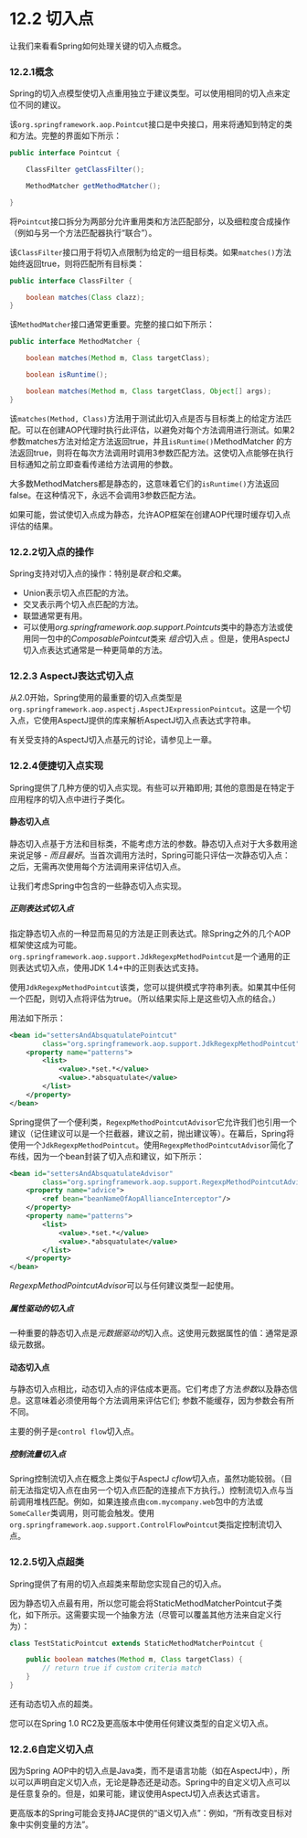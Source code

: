 # 12.2 切入点

让我们来看看Spring如何处理关键的切入点概念。

### 12.2.1概念

Spring的切入点模型使切入点重用独立于建议类型。可以使用相同的切入点来定位不同的建议。

该`org.springframework.aop.Pointcut`接口是中央接口，用来将通知到特定的类和方法。完整的界面如下所示：

```java
public interface Pointcut {

    ClassFilter getClassFilter();

    MethodMatcher getMethodMatcher();

}
```

将`Pointcut`接口拆分为两部分允许重用类和方法匹配部分，以及细粒度合成操作（例如与另一个方法匹配器执行“联合”）。

该`ClassFilter`接口用于将切入点限制为给定的一组目标类。如果`matches()`方法始终返回true，则将匹配所有目标类：

```java
public interface ClassFilter {

    boolean matches(Class clazz);
}
```

该`MethodMatcher`接口通常更重要。完整的接口如下所示：

```java
public interface MethodMatcher {

    boolean matches(Method m, Class targetClass);

    boolean isRuntime();

    boolean matches(Method m, Class targetClass, Object[] args);
}
```

该`matches(Method, Class)`方法用于测试此切入点是否与目标类上的给定方法匹配。可以在创建AOP代理时执行此评估，以避免对每个方法调用进行测试。如果2参数matches方法对给定方法返回true，并且`isRuntime()`MethodMatcher 的方法返回true，则将在每次方法调用时调用3参数匹配方法。这使切入点能够在执行目标通知之前立即查看传递给方法调用的参数。

大多数MethodMatchers都是静态的，这意味着它们的`isRuntime()`方法返回false。在这种情况下，永远不会调用3参数匹配方法。

如果可能，尝试使切入点成为静态，允许AOP框架在创建AOP代理时缓存切入点评估的结果。

### 12.2.2切入点的操作

Spring支持对切入点的操作：特别是*联合*和*交集*。

- Union表示切入点匹配的方法。
- 交叉表示两个切入点匹配的方法。
- 联盟通常更有用。
- 可以使用*org.springframework.aop.support.Pointcuts*类中的静态方法或使用同一包中的*ComposablePointcut*类来 *组合*切入点 。但是，使用AspectJ切入点表达式通常是一种更简单的方法。

### 12.2.3 AspectJ表达式切入点

从2.0开始，Spring使用的最重要的切入点类型是 `org.springframework.aop.aspectj.AspectJExpressionPointcut`。这是一个切入点，它使用AspectJ提供的库来解析AspectJ切入点表达式字符串。

有关受支持的AspectJ切入点基元的讨论，请参见上一章。

### 12.2.4便捷切入点实现

Spring提供了几种方便的切入点实现。有些可以开箱即用; 其他的意图是在特定于应用程序的切入点中进行子类化。

#### 静态切入点

静态切入点基于方法和目标类，不能考虑方法的参数。静态切入点对于大多数用途来说足够 - *而且最好*。当首次调用方法时，Spring可能只评估一次静态切入点：之后，无需再次使用每个方法调用来评估切入点。

让我们考虑Spring中包含的一些静态切入点实现。

##### 正则表达式切入点

指定静态切入点的一种显而易见的方法是正则表达式。除Spring之外的几个AOP框架使这成为可能。`org.springframework.aop.support.JdkRegexpMethodPointcut`是一个通用的正则表达式切入点，使用JDK 1.4+中的正则表达式支持。

使用`JdkRegexpMethodPointcut`该类，您可以提供模式字符串列表。如果其中任何一个匹配，则切入点将评估为true。（所以结果实际上是这些切入点的结合。）

用法如下所示：

```xml
<bean id="settersAndAbsquatulatePointcut"
        class="org.springframework.aop.support.JdkRegexpMethodPointcut">
    <property name="patterns">
        <list>
            <value>.*set.*</value>
            <value>.*absquatulate</value>
        </list>
    </property>
</bean>
```

Spring提供了一个便利类，`RegexpMethodPointcutAdvisor`它允许我们也引用一个建议（记住建议可以是一个拦截器，建议之前，抛出建议等）。在幕后，Spring将使用一个`JdkRegexpMethodPointcut`。使用`RegexpMethodPointcutAdvisor`简化了布线，因为一个bean封装了切入点和建议，如下所示：

```xml
<bean id="settersAndAbsquatulateAdvisor"
        class="org.springframework.aop.support.RegexpMethodPointcutAdvisor">
    <property name="advice">
        <ref bean="beanNameOfAopAllianceInterceptor"/>
    </property>
    <property name="patterns">
        <list>
            <value>.*set.*</value>
            <value>.*absquatulate</value>
        </list>
    </property>
</bean>
```

*RegexpMethodPointcutAdvisor*可以与任何建议类型一起使用。

##### 属性驱动的切入点

一种重要的静态切入点是*元数据驱动的*切入点。这使用元数据属性的值：通常是源级元数据。

#### 动态切入点

与静态切入点相比，动态切入点的评估成本更高。它们考虑了方法*参数*以及静态信息。这意味着必须使用每个方法调用来评估它们; 参数不能缓存，因为参数会有所不同。

主要的例子是`control flow`切入点。

##### 控制流量切入点

Spring控制流切入点在概念上类似于AspectJ *cflow*切入点，虽然功能较弱。（目前无法指定切入点在由另一个切入点匹配的连接点下方执行。）控制流切入点与当前调用堆栈匹配。例如，如果连接点由`com.mycompany.web`包中的方法或`SomeCaller`类调用，则可能会触发。使用`org.springframework.aop.support.ControlFlowPointcut`类指定控制流切入点。

### 12.2.5切入点超类

Spring提供了有用的切入点超类来帮助您实现自己的切入点。

因为静态切入点最有用，所以您可能会将StaticMethodMatcherPointcut子类化，如下所示。这需要实现一个抽象方法（尽管可以覆盖其他方法来自定义行为）：

```java
class TestStaticPointcut extends StaticMethodMatcherPointcut {

    public boolean matches(Method m, Class targetClass) {
        // return true if custom criteria match
    }
}
```

还有动态切入点的超类。

您可以在Spring 1.0 RC2及更高版本中使用任何建议类型的自定义切入点。

### 12.2.6自定义切入点

因为Spring AOP中的切入点是Java类，而不是语言功能（如在AspectJ中），所以可以声明自定义切入点，无论是静态还是动态。Spring中的自定义切入点可以是任意复杂的。但是，如果可能，建议使用AspectJ切入点表达式语言。

更高版本的Spring可能会支持JAC提供的“语义切入点”：例如，“所有改变目标对象中实例变量的方法”。

